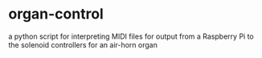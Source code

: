 # organ-control
a python script for interpreting MIDI files for output from a Raspberry Pi to the solenoid controllers for an air-horn organ
